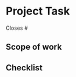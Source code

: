 # Project Task
<!-- paste a link to related issue -->
Closes #

## Scope of work
<!-- describe what you did -->

## Checklist
